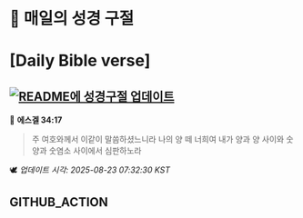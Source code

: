 # 🙏 매일의 성경 구절
# [Daily Bible verse]
## [![README에 성경구절 업데이트](https://github.com/DONGSUKA/first_test/actions/workflows/update-readme-bible.yml/badge.svg)](https://github.com/DONGSUKA/first_test/actions/workflows/update-readme-bible.yml)
<!-- START_BIBLE_VERSE -->
📖 **에스겔 34:17**
> 주 여호와께서 이같이 말씀하셨느니라 나의 양 떼 너희여 내가 양과 양 사이와 숫양과 숫염소 사이에서 심판하노라

🕊️ _업데이트 시각: 2025-08-23 07:32:30 KST_
  <!-- END_BIBLE_VERSE -->
## GITHUB_ACTION
